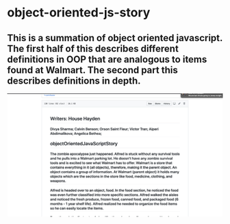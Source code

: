 # object-oriented-js-story

## This is a summation of object oriented javascript. The first half of this describes different definitions in OOP that are analogous to items found at Walmart. The second part this describes definitions in depth.

![OOP Story IMG](images/images.png)
